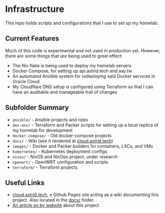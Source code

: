 # Infrastructure

This repo holds scripts and configurations that I use to set up my homelab.

## Current Features

Much of this code is experimental and not used in production yet. However, there are some things that *are* being used to great effect:

- The Nix flake is being used to deploy my homelab servers
- Docker Compose, for setting up api.astrid.tech and aay.tw
- An automated Ansible system for redeploying said Docker services in Oracle Cloud
- My Cloudflare DNS setup is configured using Terraform so that I can have an auditable and manageable trail of changes

## Subfolder Summary

- `ansible/` - Ansible projects and roles
- `dev-env/` - Terraform and Packer scripts for setting up a local replica of my homelab for development
- `docker-compose/` - Old docker-compose projects
- `docs/` - Wiki (see it rendered at [cloud.astrid.tech](https://cloud.astrid.tech/))
- `images/` - Docker and Packer builders for containers, LXCs, and VMs
- `kubernetes/` - Kubernetes deployment configs
- `nixos/` - NixOS and NixOps project, under research
- `openwrt/` - OpenWRT configuration and scripts
- `terraform/` - Terraform projects

## Useful Links

- [cloud.astrid.tech](https://cloud.astrid.tech/), a Github Pages site acting as a wiki documenting this project. Also located in the [docs/](./docs) folder.
- [An article on by website](https://astrid.tech/projects/plebscale/) about this project


